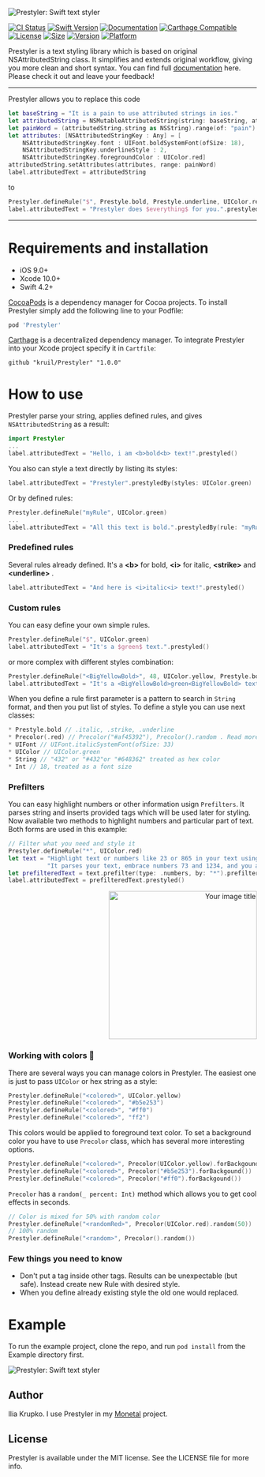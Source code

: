 
![Prestyler: Swift text styler](https://github.com/kruil/Prestyler/blob/master/img/logo.png?raw=true)


[![CI Status](https://img.shields.io/travis/kruil/Prestyler.svg?style=flat)](https://travis-ci.org/kruil/Prestyler)
[![Swift Version](https://img.shields.io/badge/language-swift%204.2-brightgreen.svg)](https://developer.apple.com/swift)
[![Documentation](https://github.com/kruil/Prestyler/blob/master/docs/badge.svg)](https://kruil.github.io/Prestyler)
[![Carthage Compatible](https://img.shields.io/badge/Carthage-compatible-4BC51D.svg?style=flat)](https://github.com/Carthage/Carthage)
[![License](https://img.shields.io/github/license/kruil/prestyler.svg?style=flat)](https://cocoapods.org/pods/Prestyler)
[![Size](https://img.shields.io/github/languages/code-size/kruil/prestyler.svg?style=flat)](https://cocoapods.org/pods/Prestyler)
[![Version](https://img.shields.io/cocoapods/v/Prestyler.svg?style=flat)](https://cocoapods.org/pods/Prestyler)
[![Platform](https://img.shields.io/cocoapods/p/Prestyler.svg?style=flat)](https://cocoapods.org/pods/Prestyler)

Prestyler is a text styling library which is based on original NSAttributedString class. It simplifies and extends original workflow, giving you more clean and short syntax. You can find full [documentation](https://kruil.github.io/Prestyler) here. Please check it out and leave your feedback!

---

Prestyler allows you to replace this code
``` swift
let baseString = "It is a pain to use attributed strings in ios."
let attributedString = NSMutableAttributedString(string: baseString, attributes: nil)
let painWord = (attributedString.string as NSString).range(of: "pain")
let attributes: [NSAttributedStringKey : Any] = [
    NSAttributedStringKey.font : UIFont.boldSystemFont(ofSize: 18),
    NSAttributedStringKey.underlineStyle : 2,
    NSAttributedStringKey.foregroundColor : UIColor.red]
attributedString.setAttributes(attributes, range: painWord)
label.attributedText = attributedString
```
to
``` swift
Prestyler.defineRule("$", Prestyle.bold, Prestyle.underline, UIColor.red)
label.attributedText = "Prestyler does $everything$ for you.".prestyled()
```

---

# Requirements and installation

- iOS 9.0+
- Xcode 10.0+
- Swift 4.2+

[CocoaPods](https://cocoapods.org) is a dependency manager for Cocoa projects. To install Prestyler simply add the following line to your Podfile:
```ruby
pod 'Prestyler'
```

[Carthage](https://github.com/Carthage/Carthage) is a decentralized dependency manager. To integrate Prestyler into your Xcode project specify it in  `Cartfile`:
```ogdl
github "kruil/Prestyler" "1.0.0"
```
# How to use

Prestyler parse your string, applies defined rules, and gives `NSAttributedString` as a result:
``` swift
import Prestyler
...
label.attributedText = "Hello, i am <b>bold<b> text!".prestyled()
```
You also can style a text directly by listing its styles:
``` swift
label.attributedText = "Prestyler".prestyledBy(styles: UIColor.green)
```
Or by defined rules:
``` swift
Prestyler.defineRule("myRule", UIColor.green)
...
label.attributedText = "All this text is bold.".prestyledBy(rule: "myRule")
```

### Predefined rules
Several rules already defined. It's a **\<b>** for bold, **\<i>** for italic, **\<strike>** and **\<underline>** .
``` swift
label.attributedText = "And here is <i>italic<i> text!".prestyled()
```

### Custom rules
You can easy define your own simple rules.
``` swift
Prestyler.defineRule("$", UIColor.green)
label.attributedText = "It's a $green$ text.".prestyled()
```
or more complex with different styles combination:
``` swift
Prestyler.defineRule("<BigYellowBold>", 48, UIColor.yellow, Prestyle.bold)
label.attributedText = "It's a <BigYellowBold>green<BigYellowBold> text.".prestyled()
```
When you define a rule first parameter is a pattern to search in `String` format, and then you put list of styles. To define a style you can use next classes:
``` swift
* Prestyle.bold // .italic, .strike, .underline
* Precolor(.red) // Precolor("#af45392"), Precolor().random . Read more about colors below
* UIFont // UIFont.italicSystemFont(ofSize: 33)
* UIColor // UIColor.green
* String // "432" or "#432"or "#648362" treated as hex color
* Int // 18, treated as a font size
```
### Prefilters
You can easy highlight numbers or other information usign `Prefilters`. It parses string and inserts provided tags which will be used later for styling. Now available two methods to highlight numbers and particular part of text. Both forms are used in this example:
``` swift
// Filter what you need and style it
Prestyler.defineRule("*", UIColor.red)
let text = "Highlight text or numbers like 23 or 865 in your text using Prefilter. " +
           "It parses your text, embrace numbers 73 and 1234, and you are ready to go."
let prefilteredText = text.prefilter(type: .numbers, by: "*").prefilter(text: "text", by: "^")
label.attributedText = prefilteredText.prestyled()
```
<p align="right">
<img src="https://raw.githubusercontent.com/kruil/Prestyler/master/img/prefilter.png?raw=true" align="center" alt="Your image title" width="300" />
</p>

### Working with colors 🎨
There are several ways you can manage colors in Prestyler. The easiest one is just to pass `UIColor` or hex string as a style:
``` swift
Prestyler.defineRule("<colored>", UIColor.yellow)
Prestyler.defineRule("<colored>", "#b5e253")
Prestyler.defineRule("<colored>", "#ff0")
Prestyler.defineRule("<colored>", "ff2")
```
This colors would be applied to foreground text color. To set a background color you have to use `Precolor` class, which has several more interesting options.
``` swift
Prestyler.defineRule("<colored>", Precolor(UIColor.yellow).forBackgound())
Prestyler.defineRule("<colored>", Precolor("#b5e253").forBackgound())
Prestyler.defineRule("<colored>", Precolor("#ff0").forBackgound())
```
`Precolor` has a `random(_ percent: Int)` method which allows you to get cool effects in seconds.
``` swift
// Color is mixed for 50% with random color
Prestyler.defineRule("<randomRed>", Precolor(UIColor.red).random(50))
// 100% random
Prestyler.defineRule("<random>", Precolor().random())
```

### Few things you need to know

- Don't put a tag inside other tags. Results can be unexpectable (but safe). Instead create new Rule with desired style.
- When you define already existing style the old one would replaced.

# Example
To run the example project, clone the repo, and run `pod install` from the Example directory first.

![Prestyler: Swift text styler](https://raw.githubusercontent.com/kruil/Prestyler/master/img/screenshot1.png?raw=true)

## Author

Ilia Krupko. I use Prestyler in my [Monetal](https://myMonetal.com) project.

## License

Prestyler is available under the MIT license. See the LICENSE file for more info.
